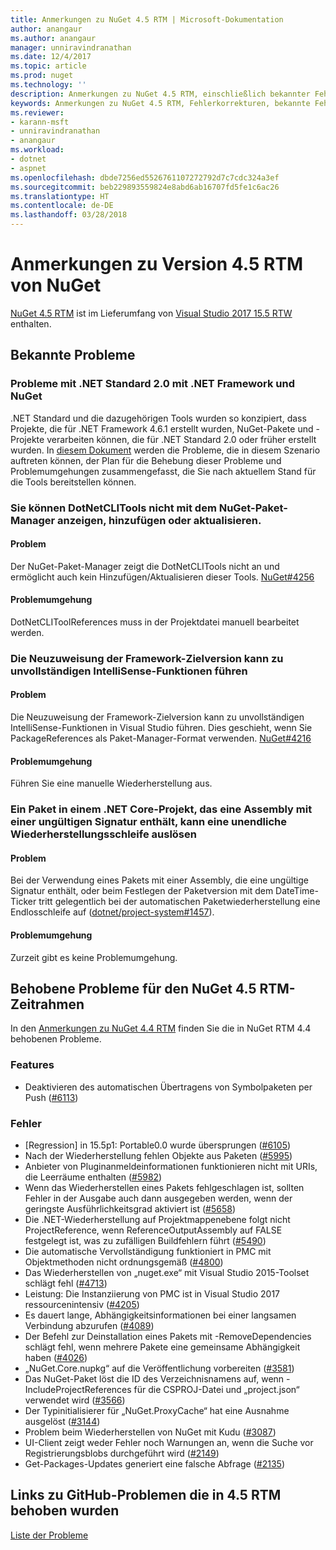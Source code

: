 ```yaml
---
title: Anmerkungen zu NuGet 4.5 RTM | Microsoft-Dokumentation
author: anangaur
ms.author: anangaur
manager: unniravindranathan
ms.date: 12/4/2017
ms.topic: article
ms.prod: nuget
ms.technology: ''
description: Anmerkungen zu NuGet 4.5 RTM, einschließlich bekannter Fehler, Fehlerkorrekturen, hinzugefügter Features und DCRs.
keywords: Anmerkungen zu NuGet 4.5 RTM, Fehlerkorrekturen, bekannte Fehler, hinzugefügte Features, DCRs
ms.reviewer:
- karann-msft
- unniravindranathan
- anangaur
ms.workload:
- dotnet
- aspnet
ms.openlocfilehash: dbde7256ed5526761107272792d7c7cdc324a3ef
ms.sourcegitcommit: beb229893559824e8abd6ab16707fd5fe1c6ac26
ms.translationtype: HT
ms.contentlocale: de-DE
ms.lasthandoff: 03/28/2018
---
```

# <a name="nuget-45-rtm-release-notes"></a>Anmerkungen zu Version 4.5 RTM von NuGet

[NuGet 4.5 RTM](https://dist.nuget.org/win-x86-commandline/v4.5.0/nuget.exe) ist im Lieferumfang von [Visual Studio 2017 15.5 RTW](https://www.visualstudio.com/news/releasenotes/vs2017-relnotes) enthalten.

## <a name="known-issues"></a>Bekannte Probleme

### <a name="issues-with-net-standard-20-with-net-framework--nuget"></a>Probleme mit .NET Standard 2.0 mit .NET Framework und NuGet 

.NET Standard und die dazugehörigen Tools wurden so konzipiert, dass Projekte, die für .NET Framework 4.6.1 erstellt wurden, NuGet-Pakete und -Projekte verarbeiten können, die für .NET Standard 2.0 oder früher erstellt wurden. In [diesem Dokument](https://github.com/dotnet/standard/issues/481) werden die Probleme, die in diesem Szenario auftreten können, der Plan für die Behebung dieser Probleme und Problemumgehungen zusammengefasst, die Sie nach aktuellem Stand für die Tools bereitstellen können.

### <a name="you-are-unable-to-view-add-or-update-dotnetclitools-using-nuget-package-manager"></a>Sie können DotNetCLITools nicht mit dem NuGet-Paket-Manager anzeigen, hinzufügen oder aktualisieren.

#### <a name="issue"></a>Problem

Der NuGet-Paket-Manager zeigt die DotNetCLITools nicht an und ermöglicht auch kein Hinzufügen/Aktualisieren dieser Tools. [NuGet#4256](https://github.com/NuGet/Home/issues/4256)

#### <a name="workaround"></a>Problemumgehung

DotNetCLIToolReferences muss in der Projektdatei manuell bearbeitet werden.

### <a name="retargeting-target-framework-version-may-lead-to-incomplete-intellisense"></a>Die Neuzuweisung der Framework-Zielversion kann zu unvollständigen IntelliSense-Funktionen führen

#### <a name="issue"></a>Problem

Die Neuzuweisung der Framework-Zielversion kann zu unvollständigen IntelliSense-Funktionen in Visual Studio führen. Dies geschieht, wenn Sie PackageReferences als Paket-Manager-Format verwenden. [NuGet#4216](https://github.com/NuGet/Home/issues/4216)

#### <a name="workaround"></a>Problemumgehung

Führen Sie eine manuelle Wiederherstellung aus.

### <a name="a-package-in-a-net-core-project-that-contains-an-assembly-with-an-invalid-signature-can-trigger-an-infinite-restore-loop"></a>Ein Paket in einem .NET Core-Projekt, das eine Assembly mit einer ungültigen Signatur enthält, kann eine unendliche Wiederherstellungsschleife auslösen

#### <a name="issue"></a>Problem

Bei der Verwendung eines Pakets mit einer Assembly, die eine ungültige Signatur enthält, oder beim Festlegen der Paketversion mit dem DateTime-Ticker tritt gelegentlich bei der automatischen Paketwiederherstellung eine Endlosschleife auf ([dotnet/project-system#1457](https://github.com/dotnet/project-system/issues/1457)).

#### <a name="workaround"></a>Problemumgehung

Zurzeit gibt es keine Problemumgehung.

## <a name="issues-fixed-in-nuget-45-rtm-timeframe"></a>Behobene Probleme für den NuGet 4.5 RTM-Zeitrahmen

In den [Anmerkungen zu NuGet 4.4 RTM](../release-notes/nuget-4.4-RTM.md) finden Sie die in NuGet RTM 4.4 behobenen Probleme. 

### <a name="features"></a>Features

- Deaktivieren des automatischen Übertragens von Symbolpaketen per Push ([#6113](https://github.com/NuGet/Home/issues/6113))

### <a name="bugs"></a>Fehler

- [Regression] in 15.5p1: Portable0.0 wurde übersprungen ([#6105](https://github.com/NuGet/Home/issues/6105))
- Nach der Wiederherstellung fehlen Objekte aus Paketen ([#5995](https://github.com/NuGet/Home/issues/5995))
- Anbieter von Pluginanmeldeinformationen funktionieren nicht mit URIs, die Leerräume enthalten ([#5982](https://github.com/NuGet/Home/issues/5982))
- Wenn das Wiederherstellen eines Pakets fehlgeschlagen ist, sollten Fehler in der Ausgabe auch dann ausgegeben werden, wenn der geringste Ausführlichkeitsgrad aktiviert ist ([#5658](https://github.com/NuGet/Home/issues/5658))
- Die .NET-Wiederherstellung auf Projektmappenebene folgt nicht ProjectReference, wenn ReferenceOutputAssembly auf FALSE festgelegt ist, was zu zufälligen Buildfehlern führt ([#5490](https://github.com/NuGet/Home/issues/5490))
- Die automatische Vervollständigung funktioniert in PMC mit Objektmethoden nicht ordnungsgemäß ([#4800](https://github.com/NuGet/Home/issues/4800))
- Das Wiederherstellen von „nuget.exe“ mit Visual Studio 2015-Toolset schlägt fehl ([#4713](https://github.com/NuGet/Home/issues/4713))
- Leistung: Die Instanziierung von PMC ist in Visual Studio 2017 ressourcenintensiv ([#4205](https://github.com/NuGet/Home/issues/4205))
- Es dauert lange, Abhängigkeitsinformationen bei einer langsamen Verbindung abzurufen ([#4089](https://github.com/NuGet/Home/issues/4089))
- Der Befehl zur Deinstallation eines Pakets mit -RemoveDependencies schlägt fehl, wenn mehrere Pakete eine gemeinsame Abhängigkeit haben ([#4026](https://github.com/NuGet/Home/issues/4026))
- „NuGet.Core.nupkg“ auf die Veröffentlichung vorbereiten ([#3581](https://github.com/NuGet/Home/issues/3581))
- Das NuGet-Paket löst die ID des Verzeichnisnamens auf, wenn -IncludeProjectReferences für die CSPROJ-Datei und „project.json“ verwendet wird ([#3566](https://github.com/NuGet/Home/issues/3566))
- Der Typinitialisierer für „NuGet.ProxyCache“ hat eine Ausnahme ausgelöst ([#3144](https://github.com/NuGet/Home/issues/3144))
- Problem beim Wiederherstellen von NuGet mit Kudu ([#3087](https://github.com/NuGet/Home/issues/3087))
- UI-Client zeigt weder Fehler noch Warnungen an, wenn die Suche vor Registrierungsblobs durchgeführt wird ([#2149](https://github.com/NuGet/Home/issues/2149))
- Get-Packages-Updates generiert eine falsche Abfrage ([#2135](https://github.com/NuGet/Home/issues/2135))

## <a name="links-to-github-issues-fixed-in-45-rtm"></a>Links zu GitHub-Problemen die in 4.5 RTM behoben wurden

[Liste der Probleme](https://github.com/NuGet/Home/issues?q=is%3Aissue+milestone%3A4.5+is%3Aclosed)
